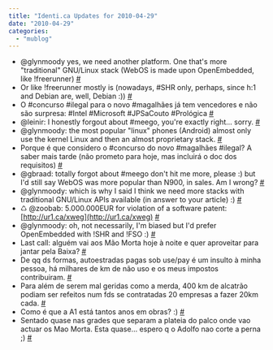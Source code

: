```yaml
---
title: "Identi.ca Updates for 2010-04-29"
date: "2010-04-29"
categories: 
  - "mublog"
---
```


- @glynmoody yes, we need another platform. One that's more "traditional" GNU/Linux stack (WebOS is made upon OpenEmbedded, like !freerunner) [#](http://identi.ca/notice/30446658)
- Or like !freerunner mostly is (nowadays, #SHR only, perhaps, since h:1 and Debian are, well, Debian :)) [#](http://identi.ca/notice/30446710)
- O #concurso #ilegal para o novo #magalhães já tem vencedores e não são surpresa: #Intel #Microsoft #JPSaCouto #Prológica [#](http://identi.ca/notice/30447090)
- @leinir: I honestly forgout about #meego, you're exactly right... sorry. [#](http://identi.ca/notice/30447171)
- @glynmoody: the most popular "linux" phones (Android) almost only use the kernel Linux and then an almost proprietary stack. [#](http://identi.ca/notice/30447273)
- Porque é que considero o #concurso do novo #magalhães #ilegal? A saber mais tarde (não prometo para hoje, mas incluirá o doc dos requisitos) [#](http://identi.ca/notice/30447376)
- @gbraad: totally forgot about #meego don't hit me more, please :) but I'd still say WebOS was more popular than N900, in sales. Am I wrong? [#](http://identi.ca/notice/30447684)
- @glynmoody: which is why I said I think we need more stacks with traditional GNU/Linux APIs available (in answer to your article) :) [#](http://identi.ca/notice/30450685)
- ♺ @zoobab: 5.000.000EUR for violation of a software patent: [http://ur1.ca/xweg](http://ur1.ca/xweg) [#](http://identi.ca/notice/30460959)
- @glynmoody: oh, not necessarily, I'm biased but I'd prefer OpenEmbedded with !SHR and !FSO :) [#](http://identi.ca/notice/30461192)
- Last call: alguém vai aos Mão Morta hoje à noite e quer aproveitar para jantar pela Baixa? [#](http://identi.ca/notice/30461302)
- De qq ds formas, autoestradas pagas sob use/pay é um insulto à minha pessoa, há milhares de km de não uso e os meus impostos contribuiram. [#](http://identi.ca/notice/30466119)
- Para além de serem mal geridas como a merda, 400 km de alcatrão podiam ser refeitos num fds se contratadas 20 empresas a fazer 20km cada. [#](http://identi.ca/notice/30466240)
- Como é que a A1 está tantos anos em obras? :) [#](http://identi.ca/notice/30466261)
- Sentado quase nas grades que separam a plateia do palco onde vao actuar os Mao Morta. Esta quase... espero q o Adolfo nao corte a perna ;) [#](http://identi.ca/notice/30499910)
